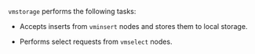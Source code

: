 `vmstorage` performs the following tasks:

- Accepts inserts from `vminsert` nodes and stores them to local storage.

- Performs select requests from `vmselect` nodes.

